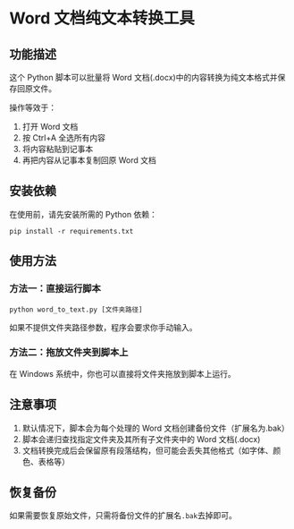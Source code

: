 # Word 文档纯文本转换工具

## 功能描述

这个 Python 脚本可以批量将 Word 文档(.docx)中的内容转换为纯文本格式并保存回原文件。

操作等效于：

1. 打开 Word 文档
2. 按 Ctrl+A 全选所有内容
3. 将内容粘贴到记事本
4. 再把内容从记事本复制回原 Word 文档

## 安装依赖

在使用前，请先安装所需的 Python 依赖：

```
pip install -r requirements.txt
```

## 使用方法

### 方法一：直接运行脚本

```
python word_to_text.py [文件夹路径]
```

如果不提供文件夹路径参数，程序会要求你手动输入。

### 方法二：拖放文件夹到脚本上

在 Windows 系统中，你也可以直接将文件夹拖放到脚本上运行。

## 注意事项

1. 默认情况下，脚本会为每个处理的 Word 文档创建备份文件（扩展名为.bak）
2. 脚本会递归查找指定文件夹及其所有子文件夹中的 Word 文档(.docx)
3. 文档转换完成后会保留原有段落结构，但可能会丢失其他格式（如字体、颜色、表格等）

## 恢复备份

如果需要恢复原始文件，只需将备份文件的扩展名`.bak`去掉即可。
